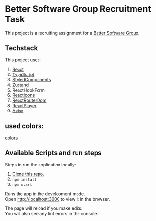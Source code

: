 # Better Software Group Recruitment Task

This project is a recruiting assignment for a [Better Software Group](https://www.bsgroup.eu/).

## Techstack

This project uses:

1. [React](https://reactjs.org/)
2. [TypeScript](https://www.typescriptlang.org/)
3. [StyledComponents](https://styled-components.com/)
4. [Zustand](https://zustand.surge.sh/)
5. [ReactHookForm](https://react-hook-form.com/)
6. [ReactIcons](https://react-icons.github.io/react-icons/)
7. [ReactRouterDom](https://reactrouter.com/)
8. [ReactPlayer](https://www.npmjs.com/package/react-player)
9. [Axios](https://axios-http.com/)

## used colors:

[colors](https://coolors.co/palette/011627-fdfffc-2ec4b6-e71d36-ff9f1c)

## Available Scripts and run steps

Steps to run the application locally:

1. [Clone this repo.](https://docs.github.com/en/repositories/creating-and-managing-repositories/cloning-a-repository)
2. `npm install`
3. `npm start`

Runs the app in the development mode.\
Open [http://localhost:3000](http://localhost:3000) to view it in the browser.

The page will reload if you make edits.\
You will also see any lint errors in the console.
